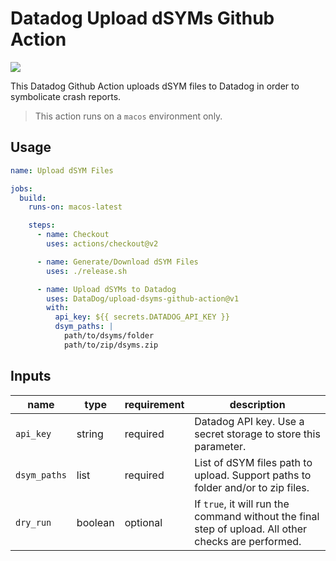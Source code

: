 # Datadog Upload dSYMs Github Action
[![](https://github.com/DataDog/upload-dsyms-github-action/workflows/build-test/badge.svg)](https://github.com/Datadog/upload-dsyms-github-action/actions)

This Datadog Github Action uploads dSYM files to Datadog in order to symbolicate crash reports.
> This action runs on a `macos` environment only.

## Usage

```yml
name: Upload dSYM Files

jobs:
  build:
    runs-on: macos-latest

    steps:
      - name: Checkout
        uses: actions/checkout@v2

      - name: Generate/Download dSYM Files
        uses: ./release.sh

      - name: Upload dSYMs to Datadog
        uses: DataDog/upload-dsyms-github-action@v1
        with:
          api_key: ${{ secrets.DATADOG_API_KEY }}
          dsym_paths: |
            path/to/dsyms/folder
            path/to/zip/dsyms.zip
```

## Inputs

|name|type|requirement|description|
|---|---|---|---|
|`api_key`|string|required|Datadog API key. Use a secret storage to store this parameter.|
|`dsym_paths`|list|required|List of dSYM files path to upload. Support paths to folder and/or to zip files.|
|`dry_run`|boolean|optional|If `true`, it will run the command without the final step of upload. All other checks are performed.|

